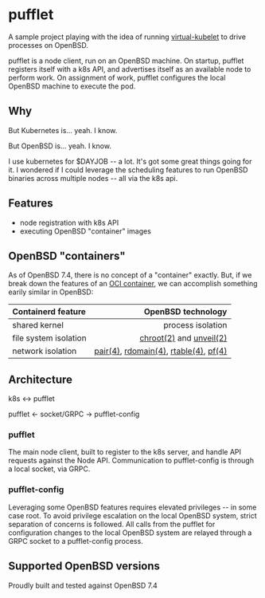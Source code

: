 # pufflet

A sample project playing with the idea of running [virtual-kubelet](https://virtual-kubelet.io) to drive processes on OpenBSD.

pufflet is a node client, run on an OpenBSD machine.  On startup, pufflet registers itself with a k8s API, and advertises itself as an available node to perform work.  On assignment of work, pufflet configures the local OpenBSD machine to execute the pod.

## Why

But Kubernetes is... yeah.  I know.

But OpenBSD is... yeah.  I know.

I use kubernetes for $DAYJOB -- a lot.  It's got some great things going for it.  I wondered if I could leverage the scheduling features to run OpenBSD binaries across multiple nodes -- all via the k8s api.

## Features

- node registration with k8s API
- executing OpenBSD "container" images

## OpenBSD "containers"

As of OpenBSD 7.4, there is no concept of a "container" exactly.  But, if we break down the features of an [OCI container](https://opencontainers.org), we can accomplish something earily similar in OpenBSD:

| Containerd feature | OpenBSD technology |
|:-------------------|-------------------:|
| shared kernel | process isolation |
| file system isolation | [chroot(2)](http://man.openbsd.org/chroot) and [unveil(2)](http://man.openbsd.org/unveil) |
| network isolation | [pair(4)](http://man.openbsd.org/pair), [rdomain(4)](http://man.openbsd.org/rdomain), [rtable(4)](http://man.openbsd.org/rtable), [pf(4)](http://man.openbsd.org/pf) |

## Architecture

k8s <-> pufflet

pufflet <- socket/GRPC -> pufflet-config

### pufflet

The main node client, built to register to the k8s server, and handle API requests against the Node API.  Communication to pufflet-config is through a local socket, via GRPC. 

### pufflet-config

Leveraging some OpenBSD features requires elevated privileges -- in some case root.  To avoid privilege escalation on the local OpenBSD system, strict separation of concerns is followed.  All calls from the pufflet for configuration changes to the local OpenBSD system are relayed through a GRPC socket to a pufflet-config process.

## Supported OpenBSD versions

Proudly built and tested against OpenBSD 7.4
